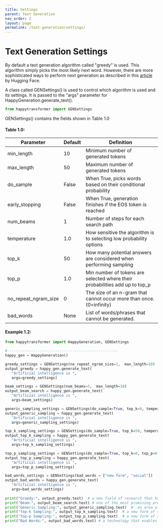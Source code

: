 ```yaml
---
title: Settings
parent: Text Generation
nav_order: 2
layout: page
permalink: /text-generation/settings/
---
```


# Text Generation Settings

By default a text generation algorithm called "greedy" is used.
This algorithm simply picks the most likely next word. 
However, there are more sophisticated ways to perform next generation as described in 
this [article](https://huggingface.co/blog/how-to-generate) by Hugging Face. 

A class called GENSettings() is used to control which algorithm is used and its settings. 
It is passed to the "args" parameter for HappyGeneration.generate_text(). 

```python
from happytransformer import GENSettings
```

GENSettings() contains the  fields shown in Table 1.0 

#### Table 1.0:  

| Parameter            |Default| Definition                                                                 |
|----------------------|-------|----------------------------------------------------------------------------|
| min_length           | 10    | Minimum number of generated tokens                                         |
| max_length           | 50    | Maximum number of generated tokens                                         |
| do_sample            | False | When True, picks words based on their conditional probability              |
| early_stopping       | False | When True, generation finishes if the EOS token is reached                 |
| num_beams            | 1     | Number of steps for each search path                                       |
| temperature          | 1.0   | How sensitive the algorithm is to selecting low probability options        |
| top_k                | 50    | How many potential answers are considered when performing sampling         | 
| top_p                | 1.0   | Min number of tokens are selected where their probabilities add up to top_p|
| no_repeat_ngram_size | 0     | The size of an n-gram that cannot occur more than once. (0=infinity)       |
| bad_words            | None  | List of words/phrases that cannot be generated.                            | 


#### Example 1.2:  
 
 ```python
from happytransformer import HappyGeneration, GENSettings

#---------------------------------------------------
happy_gen = HappyGeneration()

greedy_settings = GENSettings(no_repeat_ngram_size=2,  max_length=10)
output_greedy = happy_gen.generate_text(
    "Artificial intelligence is ",
    args=greedy_settings)

beam_settings = GENSettings(num_beams=5,  max_length=10)
output_beam_search = happy_gen.generate_text(
    "Artificial intelligence is ",
    args=beam_settings)

generic_sampling_settings = GENSettings(do_sample=True, top_k=0, temperature=0.7,  max_length=10)
output_generic_sampling = happy_gen.generate_text(
    "Artificial intelligence is ",
    args=generic_sampling_settings)

top_k_sampling_settings = GENSettings(do_sample=True, top_k=50, temperature=0.7,  max_length=10)
output_top_k_sampling = happy_gen.generate_text(
    "Artificial intelligence is ",
    args=top_k_sampling_settings)

top_p_sampling_settings = GENSettings(do_sample=True, top_k=0, top_p=0.8, temperature=0.7,  max_length=10)
output_top_p_sampling = happy_gen.generate_text(
    "Artificial intelligence is ",
    args=top_p_sampling_settings)

bad_words_settings = GENSettings(bad_words = ["new form", "social"])
output_bad_words = happy_gen.generate_text(
    "Artificial intelligence is ",
    args=bad_words_settings)
    
print("Greedy:", output_greedy.text)  # a new field of research that has been gaining
print("Beam:", output_beam_search.text) # one of the most promising areas of research in
print("Generic Sampling:", output_generic_sampling.text)  #  an area of highly promising research, and a
print("Top-k Sampling:", output_top_k_sampling.text)  # a new form of social engineering. In this
print("Top-p Sampling:", output_top_p_sampling.text)  # a new form of social engineering. In this
print("Bad Words:", output_bad_words.text) # a technology that enables us to help people deal
```

